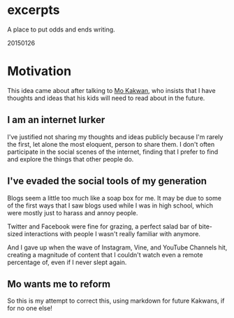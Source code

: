 # excerpts
A place to put odds and ends writing.

20150126

Motivation
==========
This idea came about after talking to [Mo Kakwan](https://github.com/wavewash), 
who insists that I have thoughts and ideas that his kids will need to read about in the future.

I am an internet lurker
-----------------------

I've justified not sharing my thoughts and ideas publicly because I'm rarely the first, 
let alone the most eloquent, person to share them. I don't often participate in the
social scenes of the internet, finding that I prefer to find and explore the things
that other people do.

I've evaded the social tools of my generation
---------------------------------------------

Blogs seem a little too much like a soap box for me. It may be due to some of the first ways that I saw
blogs used while I was in high school, which were mostly just to harass and annoy people.

Twitter and Facebook were fine for grazing, a perfect salad bar of bite-sized interactions
with people I wasn't really familiar with anymore.

And I gave up when the wave of Instagram, Vine, and YouTube Channels hit, creating a magnitude 
of content that I couldn't watch even a remote percentage of, even if I never slept again.

Mo wants me to reform
---------------------

So this is my attempt to correct this, using markdown for future Kakwans, if for no one else!
